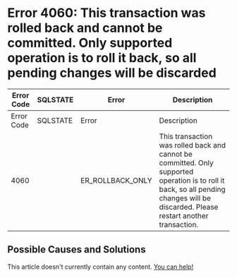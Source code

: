 
# Error 4060: This transaction was rolled back and cannot be committed. Only supported operation is to roll it back, so all pending changes will be discarded


| Error Code | SQLSTATE | Error | Description |
| --- | --- | --- | --- |
| Error Code | SQLSTATE | Error | Description |
| 4060 |  | ER_ROLLBACK_ONLY | This transaction was rolled back and cannot be committed. Only supported operation is to roll it back, so all pending changes will be discarded. Please restart another transaction. |




## Possible Causes and Solutions


This article doesn't currently contain any content. [You can help!](/en/writing-and-editing-knowledge-base-articles/)

